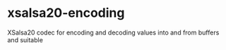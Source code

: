 # xsalsa20-encoding
XSalsa20 codec for encoding and decoding values into and from buffers and suitable

